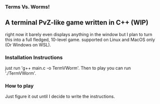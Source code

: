### Terms Vs. Worms!
## A terminal PvZ-like game written in C++ (WIP)
right now it barely even displays anything in the window but I plan to turn this into
a full fledged, 10-level game.
supported on Linux and MacOS only (Or Windows on WSL).

### Installation Instructions
just run 'g++ main.c -o TermVWorm'.
Then to play you can run './TermVWorm'.

### How to play
Just figure it out until I decide to write the instructions.
